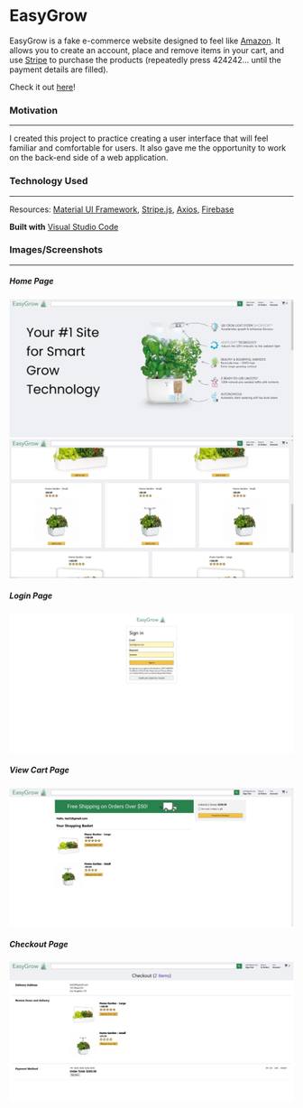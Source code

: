 # EasyGrow

EasyGrow is a fake e-commerce website designed to feel like [Amazon](https://www.amazon.com/). It allows you to create an account, place and remove items in your cart, and use [Stripe](https://stripe.com/) to purchase the products (repeatedly press 424242... until the payment details are filled).

Check it out [here](https://easygrow-3e160.web.app/)!


### Motivation
------------------
I created this project to practice creating a user interface that will feel familiar and comfortable for users. It also gave me the opportunity to work on the back-end side of a web application.


### Technology Used
------------------
Resources:
[Material UI Framework](https://material-ui.com/),
[Stripe.js](https://stripe.com/docs/js),
[Axios](https://www.npmjs.com/package/axios),
[Firebase](https://firebase.google.com/)

**Built with** [Visual Studio Code](https://code.visualstudio.com/)


### Images/Screenshots
------------------
##### Home Page
![alt text](https://github.com/thomasmcg77/easygrow/blob/main/screenshots/homepage-top.jpg)
![alt text](https://github.com/thomasmcg77/easygrow/blob/main/screenshots/homepage-middle.jpg)

##### Login Page
![alt text](https://github.com/thomasmcg77/easygrow/blob/main/screenshots/loginpage.jpg)

##### View Cart Page
![alt text](https://github.com/thomasmcg77/easygrow/blob/main/screenshots/basketpage.jpg)

##### Checkout Page
![alt text](https://github.com/thomasmcg77/easygrow/blob/main/screenshots/checkoutpage.jpg)
